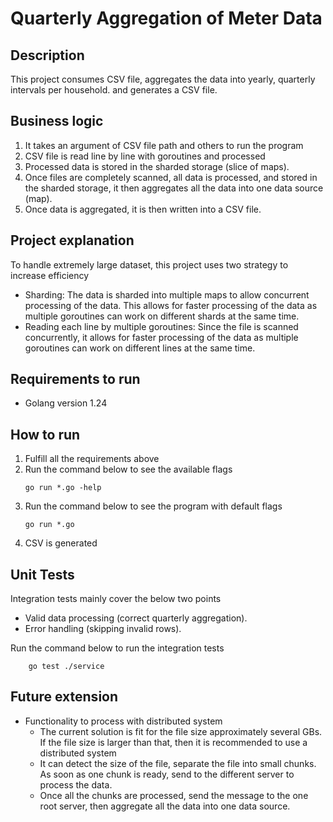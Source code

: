 # Quarterly Aggregation of Meter Data


## Description
This project consumes CSV file, aggregates the data into yearly, quarterly intervals per household. and generates a CSV file.

## Business logic
1. It takes an argument of CSV file path and others to run the program
2. CSV file is read line by line with goroutines and processed
3. Processed data is stored in the sharded storage (slice of maps).
4. Once files are completely scanned, all data is processed, and stored in the sharded storage, it then aggregates all the data into one data source (map).
5. Once data is aggregated, it is then written into a CSV file.


## Project explanation
To handle extremely large dataset, this project uses two strategy to increase efficiency
- Sharding: The data is sharded into multiple maps to allow concurrent processing of the data. This allows for faster processing of the data as multiple goroutines can work on different shards at the same time.
- Reading each line by multiple goroutines: Since the file is scanned concurrently, it allows for faster processing of the data as multiple goroutines can work on different lines at the same time.


## Requirements to run
- Golang version 1.24


## How to run
1. Fulfill all the requirements above
2. Run the command below to see the available flags
    ```shell
    go run *.go -help
    ```
3. Run the command below to see the program with default flags
    ```shell
    go run *.go
    ```
4. CSV is generated


## Unit Tests 
Integration tests mainly cover the below two points
 - Valid data processing (correct quarterly aggregation). 
 - Error handling (skipping invalid rows).

Run the command below to run the integration tests 
```shell  
    go test ./service
```


## Future extension
- Functionality to process with distributed system
  - The current solution is fit for the file size approximately several GBs. If the file size is larger than that, then it is recommended to use a distributed system
  - It can detect the size of the file, separate the file into small chunks. As soon as one chunk is ready, send to the different server to process the data.
  - Once all the chunks are processed, send the message to the one root server, then aggregate all the data into one data source.